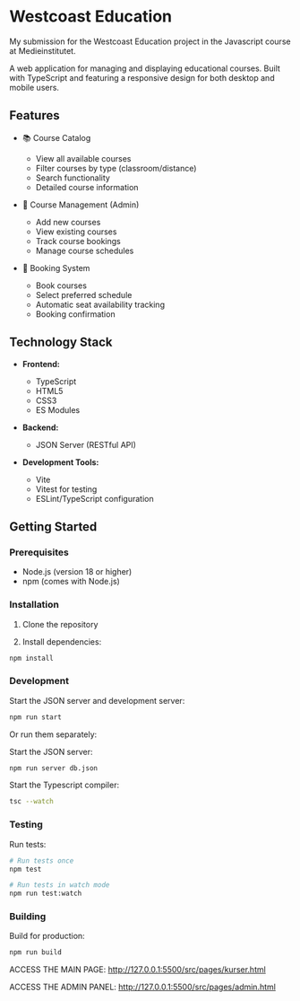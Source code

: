 # Westcoast Education

My submission for the Westcoast Education project in the Javascript course at Medieinstitutet.

A web application for managing and displaying educational courses. Built with TypeScript and featuring a responsive design for both desktop and mobile users.

## Features

- 📚 Course Catalog

  - View all available courses
  - Filter courses by type (classroom/distance)
  - Search functionality
  - Detailed course information

- 📝 Course Management (Admin)

  - Add new courses
  - View existing courses
  - Track course bookings
  - Manage course schedules

- 📅 Booking System
  - Book courses
  - Select preferred schedule
  - Automatic seat availability tracking
  - Booking confirmation

## Technology Stack

- **Frontend:**

  - TypeScript
  - HTML5
  - CSS3
  - ES Modules

- **Backend:**

  - JSON Server (RESTful API)

- **Development Tools:**
  - Vite
  - Vitest for testing
  - ESLint/TypeScript configuration

## Getting Started

### Prerequisites

- Node.js (version 18 or higher)
- npm (comes with Node.js)

### Installation

1. Clone the repository

2. Install dependencies:

```bash
npm install
```

### Development

Start the JSON server and development server:

```bash
npm run start
```

Or run them separately:

Start the JSON server:

```bash
npm run server db.json
```

Start the Typescript compiler:

```bash
tsc --watch
```

### Testing

Run tests:

```bash
# Run tests once
npm test

# Run tests in watch mode
npm run test:watch
```

### Building

Build for production:

```bash
npm run build
```

ACCESS THE MAIN PAGE:
http://127.0.0.1:5500/src/pages/kurser.html

ACCESS THE ADMIN PANEL:
http://127.0.0.1:5500/src/pages/admin.html
